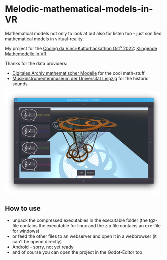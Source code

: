 # Melodic-mathematical-models-in-VR
Mathematical models not only to look at but also for listen too - just sonified mathematical models in virtual-reality.

My project for the [Coding da Vinci-Kulturhackathon Ost³ 2022](https://codingdavinci.de/de/events/ost3-2022):  [Klingende Mathemodelle in VR](https://codingdavinci.de/de/projekte/klingende-mathemodelle-vr).

Thanks for the data providers:
* [Digitales Archiv mathematischer Modelle](https://codingdavinci.de/de/daten/digitales-archiv-mathematischer-modelle) for the cool math-stuff
* [Musikinstrumentenmuseum der Universität Leipzig](https://codingdavinci.de/de/daten/vier-musikinstrumente-aus-vier-jahrhunderten-multimodale-forschungsdaten) for the historic sounds

![Screenshot.png](Screenshot.png)


## How to use ##

* unpack the compressed executables in the executable folder (the tgz-file contains the executable for linux and the zip file contains an exe-file for windows)
* or feed the other files to an webserver and open it in a webbrowser (it can't be opend directly)
* Android - sorry, not yet ready
* and of course you can open the project in the Godot-Editor too
